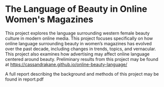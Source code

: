 # The Language of Beauty in Online Women's Magazines

This project explores the language surrounding western female beauty culture in modern online media. This project focuses specifically on how online language surrounding beauty in women’s magazines has evolved over the past decade, including changes in trends, topics, and vernacular. This project also examines how advertising may affect online language centered around beauty. Preliminary results from this project may be found at https://cassandrakane.github.io/online-beauty-language/

A full report describing the background and methods of this project may be found in report.pdf